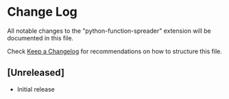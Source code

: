# Change Log

All notable changes to the "python-function-spreader" extension will be documented in this file.

Check [Keep a Changelog](http://keepachangelog.com/) for recommendations on how to structure this file.

## [Unreleased]

- Initial release
